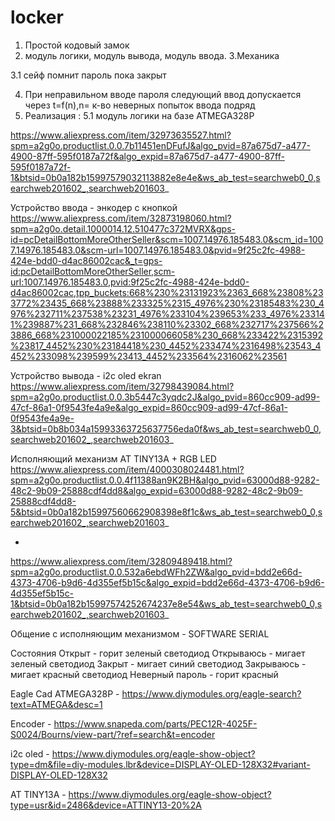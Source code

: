 # locker


1. Простой кодовый замок
2. модуль логики, модуль вывода, модуль ввода.
3.Механика

3.1 сейф помнит пароль пока закрыт

4. При неправильном вводе пароля следующий ввод допускается через t=f(n),n= к-во неверных попыток ввода подряд 
5. Реализация :
5.1 модуль логики на базе ATMEGA328P

https://www.aliexpress.com/item/32973635527.html?spm=a2g0o.productlist.0.0.7b11451enDFufJ&algo_pvid=87a675d7-a477-4900-87ff-595f0187a72f&algo_expid=87a675d7-a477-4900-87ff-595f0187a72f-1&btsid=0b0a182b15997579032113882e8e4e&ws_ab_test=searchweb0_0,searchweb201602_,searchweb201603_


Устройство ввода - энкодер с кнопкой
https://www.aliexpress.com/item/32873198060.html?spm=a2g0o.detail.1000014.12.510477c372MVRX&gps-id=pcDetailBottomMoreOtherSeller&scm=1007.14976.185483.0&scm_id=1007.14976.185483.0&scm-url=1007.14976.185483.0&pvid=9f25c2fc-4988-424e-bdd0-d4ac86002cac&_t=gps-id:pcDetailBottomMoreOtherSeller,scm-url:1007.14976.185483.0,pvid:9f25c2fc-4988-424e-bdd0-d4ac86002cac,tpp_buckets:668%230%23131923%2363_668%23808%233772%23435_668%23888%233325%2315_4976%230%23185483%230_4976%232711%237538%23231_4976%233104%239653%233_4976%233141%239887%231_668%232846%238110%23302_668%232717%237566%23886_668%231000022185%231000066058%230_668%233422%2315392%23817_4452%230%23184418%230_4452%233474%2316498%23543_4452%233098%239599%23413_4452%233564%2316062%23561

Устройство вывода - i2c oled ekran
https://www.aliexpress.com/item/32798439084.html?spm=a2g0o.productlist.0.0.3b5447c3yqdc2J&algo_pvid=860cc909-ad99-47cf-86a1-0f9543fe4a9e&algo_expid=860cc909-ad99-47cf-86a1-0f9543fe4a9e-3&btsid=0b8b034a15993363725637756eda0f&ws_ab_test=searchweb0_0,searchweb201602_,searchweb201603_

Исполняющий механизм AT TINY13A + RGB LED
https://www.aliexpress.com/item/4000308024481.html?spm=a2g0o.productlist.0.0.4f11388an9K2BH&algo_pvid=63000d88-9282-48c2-9b09-25888cdf4dd8&algo_expid=63000d88-9282-48c2-9b09-25888cdf4dd8-5&btsid=0b0a182b15997560662908398e8f1c&ws_ab_test=searchweb0_0,searchweb201602_,searchweb201603_

+
https://www.aliexpress.com/item/32809489418.html?spm=a2g0o.productlist.0.0.532a6ebdWFh2ZW&algo_pvid=bdd2e66d-4373-4706-b9d6-4d355ef5b15c&algo_expid=bdd2e66d-4373-4706-b9d6-4d355ef5b15c-1&btsid=0b0a182b15997574252674237e8e54&ws_ab_test=searchweb0_0,searchweb201602_,searchweb201603_

Общение с исполняющим механизмом - SOFTWARE SERIAL

Cостояния 
 Открыт - горит зеленый светодиод 
 Открываюсь - мигает зеленый светодиод
 Закрыт - мигает синий светодиод
 Закрываюсь - мигает красный светодиод 
 Неверный пароль - горит красный 
 
Eagle Cad 
ATMEGA328P - https://www.diymodules.org/eagle-search?text=ATMEGA&desc=1

Encoder - https://www.snapeda.com/parts/PEC12R-4025F-S0024/Bourns/view-part/?ref=search&t=encoder

i2c oled - https://www.diymodules.org/eagle-show-object?type=dm&file=diy-modules.lbr&device=DISPLAY-OLED-128X32#variant-DISPLAY-OLED-128X32

AT TINY13A - https://www.diymodules.org/eagle-show-object?type=usr&id=2486&device=ATTINY13-20%2A


 
